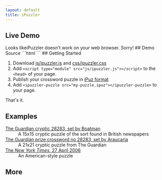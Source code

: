 ```yaml
---
layout: default
title: iPuzzler
---
```

## Live Demo
<ipuzzler-puzzle src="puzzles/homepage.ipuz">
Looks likeiPuzzler doesn't work on your web browser. Sorry!
</ipuzzler-puzzle>
## Demo Source
```html
<html>
  <head>
    <title>iPuzzler Demo</title>
    <script type="module" src="js/ipuzzler.js"></script>
  </head>
  <body>
    <ipuzzler-puzzle src="my-puzzle.ipuz"></ipuzzler-puzzle>
  </body>
</html>
```
## Getting Started

1. Download [js/ipuzzler.js](js/ipuzzler.js) and [css/ipuzzler.css](css/ipuzzler.css)
1. Add `<script type="module" src="js/ipuzzler.js"></script>` to the `<head>` of your page.
1. Publish your crossword puzzle in [iPuz format](http://www.ipuz.org/)
1. Add `<ipuzzler-puzzle src="my-puzzle.ipuz"></ipuzzler-puzzle>` to your page.

That's it.

## Examples

<dl>
<dt><a href="puzzle?ipuz=puzzles/guardian-cryptic-28283-boatman.ipuz">The Guardian cryptic 28283, set by Boatman</a></dt>
<dd>A 15x15 cryptic puzzle of the sort found in British newspapers</dd>
<dt><a href="puzzle?ipuz=puzzles/guardian-prize-22089-araucaria-20001223.ipuz">The Guardian prize crossword no 28283, set by Araucaria</a></dt>
<dd>A 21x21 cryptic puzzle from The Guardian</dd>

<dt><a href="puzzle?ipuz=puzzles/new-york-times-20060427.ipuz">The <em>New York Times</em>, 27 April 2006</a></dt>
<dd>An American-style puzzle</dd>
</dl>

## More